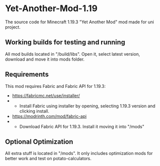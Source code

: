 # Yet-Another-Mod-1.19
The source code for Minecraft 1.19.3 "Yet Another Mod" mod made for uni project.

## Working builds for testing and running
All mod builds located in "/build/libs". Open it, select latest version, download and move it into mods folder.

## Requirements
This mod requires Fabric and Fabric API for 1.19.3:
* https://fabricmc.net/use/installer/
* * Install Fabric using installer by opening, selecting 1.19.3 version and clicking install.
* https://modrinth.com/mod/fabric-api
* * Download Fabric API for 1.19.3. Install it moving it into "/mods"

## Optional Optimization
All extra stuff is located in "/mods". It only includes optimization mods for better work and test on potato-calculators.
